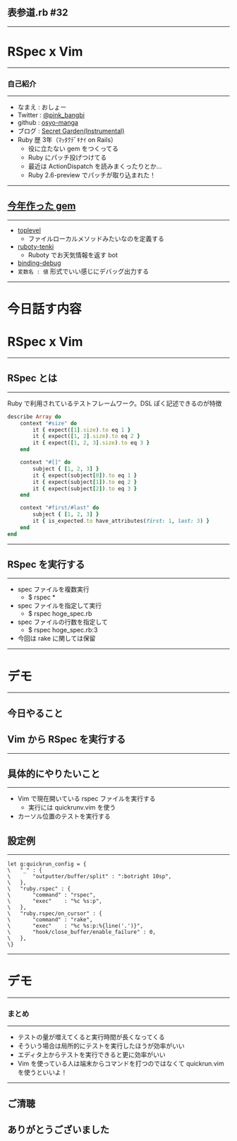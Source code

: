 ## 表参道.rb #32
- - -
# RSpec x Vim

---

### 自己紹介
- - -

* なまえ  : おしょー
* Twitter : [@pink_bangbi](https://twitter.com/pink_bangbi)
* github  : [osyo-manga](https://github.com/osyo-manga)
* ブログ  : [Secret Garden(Instrumental)](http://secret-garden.hatenablog.com)
* Ruby 歴 3年（ﾏｯﾀｸﾃﾞｷﾅｲ on Rails）
  * 役に立たない gem をつくってる
  * Ruby にパッチ投げつけてる
  * 最近は ActionDispatch を読みまくったりとか…
  * Ruby 2.6-preview でパッチが取り込まれた！      <!-- .element: class="fragment" -->

---

## [今年作った gem](https://rubygems.org/profiles/osyo-manga)
- - -

* [toplevel](https://github.com/osyo-manga/gem-toplevel)
  * ファイルローカルメソッドみたいなのを定義する
* [ruboty-tenki](https://github.com/osyo-manga/gem-ruboty-tenki)
  * Ruboty でお天気情報を返す bot
* [binding-debug](https://github.com/osyo-manga/gem-binding-debug)
 * `変数名 : 値` 形式でいい感じにデバッグ出力する

---

# 今日話す内容
# RSpec x Vim

---

## RSpec とは
- - -

Ruby で利用されているテストフレームワーク。DSL ぽく記述できるのが特徴
>>>

```ruby
describe Array do
	context "#size" do
		it { expect([1].size).to eq 1 }
		it { expect([1, 2].size).to eq 2 }
		it { expect([1, 2, 3].size).to eq 3 }
	end

	context "#[]" do
		subject { [1, 2, 3] }
		it { expect(subject[0]).to eq 1 }
		it { expect(subject[1]).to eq 2 }
		it { expect(subject[2]).to eq 3 }
	end

	context "#first/#last" do
		subject { [1, 2, 3] }
		it { is_expected.to have_attributes(first: 1, last: 3) }
	end
end
```

---

## RSpec を実行する
- - -

* spec ファイルを複数実行      <!-- .element: class="fragment" -->
  * $ rspec *
* spec ファイルを指定して実行      <!-- .element: class="fragment" -->
  * $ rspec hoge_spec.rb
* spec ファイルの行数を指定して      <!-- .element: class="fragment" -->
  * $ rspec hoge_spec.rb:3
* 今回は rake に関しては保留      <!-- .element: class="fragment" -->

---

# デモ

---

## 今日やること
## Vim から RSpec を実行する

---

## 具体的にやりたいこと
- - -

* Vim で現在開いている rspec ファイルを実行する
  * 実行には quickrunv.vim を使う
* カーソル位置のテストを実行する

>>>

## 設定例
- - -

```vim
let g:quickrun_config = {
\	"_" : {
\		"outputter/buffer/split" : ":botright 10sp",
\	},
\	"ruby.rspec" : {
\		"command" : "rspec",
\		"exec"    : "%c %s:p",
\	},
\	"ruby.rspec/on_cursor" : {
\		"command" : "rake",
\		"exec"    : "%c %s:p:%{line('.')}",
\		"hook/close_buffer/enable_failure" : 0,
\	},
\}
```

---

# デモ

---


### まとめ
- - -

* テストの量が増えてくると実行時間が長くなってくる
* そういう場合は局所的にテストを実行したほうが効率がいい
* エディタ上からテストを実行できると更に効率がいい
* Vim を使っている人は端末からコマンドを打つのではなくて quickrun.vim を使うといいよ！

---

## ご清聴
## ありがとうございました
